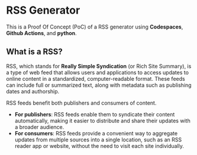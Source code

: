 # RSS Generator

This is a Proof Of Concept (PoC) of a RSS generator using **Codespaces**, **Github Actions**, and **python**.

## What is a RSS?

RSS, which stands for **Really Simple Syndication** (or Rich Site Summary), is a type of web feed that allows users and applications to access updates to online content in a standardized, computer-readable format. These feeds can include full or summarized text, along with metadata such as publishing dates and authorship.

RSS feeds benefit both publishers and consumers of content. 

- **For publishers**: RSS feeds enable them to syndicate their content automatically, making it easier to distribute and share their updates with a broader audience.
- **For consumers**: RSS feeds provide a convenient way to aggregate updates from multiple sources into a single location, such as an RSS reader app or website, without the need to visit each site individually.
